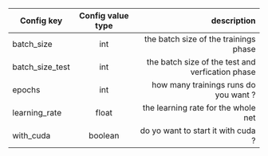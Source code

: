 | Config key   |      Config value type      |  description |
|----------|:-------------:|------:|
| batch_size |  int | the batch size of the trainings phase |
| batch_size_test |    int   |   the batch size of the test and verfication phase |
| epochs | int |    how many trainings runs do you want ? |
| learning_rate | float | the learning rate for the whole net |
| with_cuda | boolean | do yo want to start it with cuda ? |